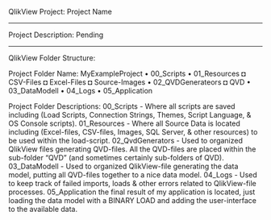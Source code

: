 QlikView Project:  Project Name
_________________

Project Description:  Pending 
__________________
QlikView Folder Structure:

Project Folder Name: 	MyExampleProject
							• 00_Scripts
							• 01_Resources
								◘ CSV-Files
								◘ Excel-Files
								◘ Source-Images
							• 02_QVDGenerateors
								◘ QVD
							• 03_DataModell
							• 04_Logs
							• 05_Application
							
Project Folder Descriptions:
00_Scripts - Where all scripts are saved including (Load Scripts, Connection Strings, Themes, Script Language, & OS Console scripts).
01_Resources - Where all Source Data is located including (Excel-files, CSV-files, Images, SQL Server, & other resources) to be used within the load-script.
02_QvdGenerators - Used to organized QlikView files generating QVD-files. All the QVD-files are placed within the sub-folder “QVD” (and sometimes certainly sub-folders of QVD).
03_DataModell - Used to organized QlikView-file generating the data model, putting all QVD-files together to a nice data model.
04_Logs - Used to keep track of failed imports, loads & other errors related to QlikView-file processes.
05_Application the final result of my application is located, just loading the data model with a BINARY LOAD and adding the user-interface to the available data.
